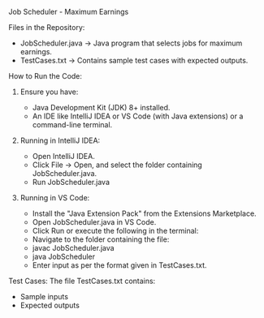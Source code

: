 Job Scheduler - Maximum Earnings

Files in the Repository:
- JobScheduler.java → Java program that selects jobs for maximum earnings.
- TestCases.txt → Contains sample test cases with expected outputs.

How to Run the Code:

1. Ensure you have:
   - Java Development Kit (JDK) 8+ installed.
   - An IDE like IntelliJ IDEA or VS Code (with Java extensions) or a command-line terminal.

2. Running in IntelliJ IDEA:
   - Open IntelliJ IDEA.
   - Click File → Open, and select the folder containing JobScheduler.java.
   - Run JobScheduler.java 

3. Running in VS Code:
   - Install the "Java Extension Pack" from the Extensions Marketplace.
   - Open JobScheduler.java in VS Code.
   - Click Run or execute the following in the terminal:
   - Navigate to the folder containing the file:
   - javac JobScheduler.java
   - java JobScheduler
   - Enter input as per the format given in TestCases.txt.

Test Cases:
The file TestCases.txt contains:
- Sample inputs
- Expected outputs



